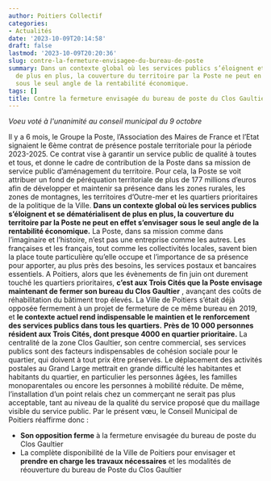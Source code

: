 ```yaml
---
author: Poitiers Collectif
categories:
- Actualités
date: '2023-10-09T20:14:58'
draft: false
lastmod: '2023-10-09T20:20:36'
slug: contre-la-fermeture-envisagee-du-bureau-de-poste
summary: Dans un contexte global où les services publics s’éloignent et se dématérialisent
  de plus en plus, la couverture du territoire par la Poste ne peut en effet s’envisager
  sous le seul angle de la rentabilité économique.
tags: []
title: Contre la fermeture envisagée du bureau de poste du Clos Gaultier
---
```


_Voeu voté à l'unanimité au conseil municipal du 9 octobre_

  Il y a 6 mois, le Groupe la Poste, l’Association des Maires de France et l’Etat signaient le 6ème contrat de présence postale territoriale pour la période 2023-2025. Ce contrat vise à garantir un service public de qualité à toutes et tous, et donne le cadre de contribution de la Poste dans sa mission de service public d’aménagement du territoire. Pour cela, la Poste se voit attribuer un fond de péréquation territoriale de plus de 177 millions d’euros afin de développer et maintenir sa présence dans les zones rurales, les zones de montagnes, les territoires d’Outre-mer et les quartiers prioritaires de la politique de la Ville. **Dans un contexte global où les services publics s’éloignent et se dématérialisent de plus en plus, la couverture du territoire par la Poste ne peut en effet s’envisager sous le seul angle de la rentabilité économique.** La Poste, dans sa mission comme dans l’imaginaire et l’histoire, n’est pas une entreprise comme les autres. Les françaises et les français, tout comme les collectivités locales, savent bien la place toute particulière qu’elle occupe et l’importance de sa présence pour apporter, au plus près des besoins, les services postaux et bancaires essentiels. A Poitiers, alors que les évènements de fin juin ont durement touché les quartiers prioritaires, **c’est aux Trois Cités que la Poste envisage maintenant de fermer son bureau du Clos Gaultier** , avançant des coûts de réhabilitation du bâtiment trop élevés. La Ville de Poitiers s’était déjà opposée fermement à un projet de fermeture de ce même bureau en 2019, et **le contexte actuel rend indispensable le maintien et le renforcement des services publics dans tous les quartiers.** **Près de 10 000 personnes résident aux Trois Cités, dont presque 4000 en quartier prioritaire.** La centralité de la zone Clos Gaultier, son centre commercial, ses services publics sont des facteurs indispensables de cohésion sociale pour le quartier, qui doivent à tout prix être préservés. Le déplacement des activités postales au Grand Large mettrait en grande difficulté les habitantes et habitants du quartier, en particulier les personnes âgées, les familles monoparentales ou encore les personnes à mobilité réduite. De même, l’installation d’un point relais chez un commerçant ne serait pas plus acceptable, tant au niveau de la qualité du service proposé que du maillage visible du service public. Par le présent vœu, le Conseil Municipal de Poitiers réaffirme donc : 

  * **Son opposition ferme** à la fermeture envisagée du bureau de poste du Clos Gaultier
  * La complète disponibilité de la Ville de Poitiers pour envisager et **prendre en charge les travaux nécessaires** et les modalités de réouverture du bureau de Poste du Clos Gaultier
